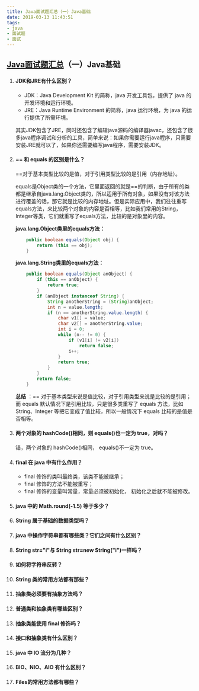 ```yaml
---
title: Java面试题汇总（一）Java基础
date: 2019-03-13 11:43:51
tags:
- java
- 面试题
- 面试
---
```


## [Java面试题汇总](/2019/03/13/java面试/Java面试题汇总/)（一）Java基础

1. #### JDK和JRE有什么区别？

   - JDK：Java Development Kit 的简称，java 开发工具包，提供了 java 的开发环境和运行环境。
   - JRE：Java Runtime Environment 的简称，java 运行环境，为 java 的运行提供了所需环境。

   其实JDK包含了JRE，同时还包含了编辑java源码的编译器javac，还包含了很多java程序调试和分析的工具，简单来说：如果你需要运行java程序，只需要安装JRE就可以了，如果你还需要编写java程序，需要安装JDK。

2. #### == 和 equals 的区别是什么？

   ==对于基本类型比较的是值，对于引用类型比较的是引用（内存地址）。

   equals是Object类的一个方法，它里面返回的就是==的判断，由于所有的类都是继承自java.lang.Object类的，所以适用于所有对象，如果没有对该方法进行覆盖的话，那它就是比较的内存地址。但是实际应用中，我们往往重写equals方法，来比较两个对象的内容是否相等，比如我们常用的String，Integer等类，它们就重写了equals方法，比较的是对象里的内容。

   **java.lang.Object类里的equals方法：**

   ```java
       public boolean equals(Object obj) {
           return (this == obj);
       }
   ```

   **java.lang.String类里的equals方法：**

   ```java
       public boolean equals(Object anObject) {
           if (this == anObject) {
               return true;
           }
           if (anObject instanceof String) {
               String anotherString = (String)anObject;
               int n = value.length;
               if (n == anotherString.value.length) {
                   char v1[] = value;
                   char v2[] = anotherString.value;
                   int i = 0;
                   while (n-- != 0) {
                       if (v1[i] != v2[i])
                           return false;
                       i++;
                   }
                   return true;
               }
           }
           return false;
       }
   ```

   **总结** ：== 对于基本类型来说是值比较，对于引用类型来说是比较的是引用；而 equals 默认情况下是引用比较，只是很多类重写了 equals 方法，比如 String、Integer 等把它变成了值比较，所以一般情况下 equals 比较的是值是否相等。

3. #### 两个对象的 hashCode()相同，则 equals()也一定为 true，对吗？

   错，两个对象的 hashCode()相同， equals()不一定为 true。

4. #### final 在 java 中有什么作用？

   - final 修饰的类叫最终类，该类不能被继承；
   - final 修饰的方法不能被重写；
   - final 修饰的变量叫常量，常量必须被初始化， 初始化之后就不能被修改。

5. #### java 中的 Math.round(-1.5) 等于多少？

6. #### String 属于基础的数据类型吗？

7. #### java 中操作字符串都有哪些类？它们之间有什么区别？

8. #### String str="i"与 String str=new String("i")一样吗？

9. #### 如何将字符串反转？

10. #### String 类的常用方法都有那些？

11. #### 抽象类必须要有抽象方法吗？

12. #### 普通类和抽象类有哪些区别？

13. #### 抽象类能使用 final 修饰吗？

14. #### 接口和抽象类有什么区别？

15. #### java 中 IO 流分为几种？

16. #### BIO、NIO、AIO 有什么区别？

17. #### Files的常用方法都有哪些？